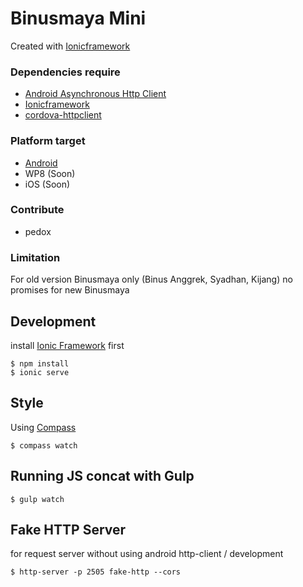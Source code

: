 # Binusmaya Mini

Created with [Ionicframework](http://ionicframework.com)

### Dependencies require

- [Android Asynchronous Http Client](http://loopj.com/android-async-http/)
- [Ionicframework](http://ionicframework.com)
- [cordova-httpclient](https://github.com/pedox/crodova-httpclient)

### Platform target

- [Android](https://play.google.com/store/apps/details?id=com.akafuri25.pedox.binusmayaminiv2)
- WP8 (Soon)
- iOS (Soon)

### Contribute

- pedox

### Limitation
For old version Binusmaya only (Binus Anggrek, Syadhan, Kijang) no promises for new Binusmaya

## Development

install [Ionic Framework](http://ionicframework.com) first

    $ npm install
    $ ionic serve

## Style

Using [Compass](http://compass-style.org/)

    $ compass watch

## Running JS concat with Gulp

    $ gulp watch

## Fake HTTP Server

for request server without using android http-client / development

    $ http-server -p 2505 fake-http --cors
